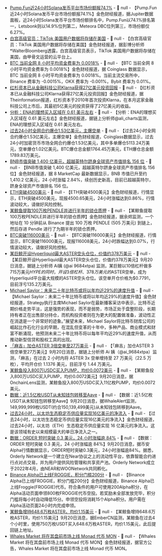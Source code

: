 - [Pump.Fun近24小时Solana发币平台市场份额报74.1%]() - 📰 null - 【Pump.Fun近24小时Solana发币平台市场份额报74.1%】金色财经报道，据Jupiter数据面板，近24小时Solana发币平台市场份额排名中，Pump.Fun以74.1%排名第一，Letsbonk则以14.9%位列第二，Meteora DBC位列第三，市场份额仅6.27%。
- [白宫高级官员：TikTok 美国用户数据将存储在美国](https://x.com/DeItaone/status/1969446461956895091) - 📰 null - 【白宫高级官员：TikTok 美国用户数据将存储在美国】金色财经报道，据彭博分析师*WalterBloomberg透露，白宫高级官员表示，TikTok 美国用户数据将存储在美国，由甲骨文运营的云平台上。
- [BTC 当前全网 8 小时平均资金费率为 0.0018%]() - 📰 null - 【BTC 当前全网 8 小时平均资金费率为 0.0018%】金色财经报道，据 Coinglass 数据显示，BTC 当前全网 8 小时平均资金费率为 0.0018%。当前主流交易所中，Binance 费率为 -0.0015%，OKX 费率为 -0.001%，Bybit 费率为 0.01%。
- [红杉资本已从金融科技公司Klarna获得27亿美元投资回报](https://www.theinformation.com/articles/ventures-limited-partners-see-lifeline-ipo-wave) - 📰 null - 【红杉资本已从金融科技公司Klarna获得27亿美元投资回报】金色财经报道，据Theinformation报道，红杉资本于2010年首次投资Klarna，在本月这家金融科技公司上市后，其最初5亿美元的投资获得了27亿美元的收益。
- [分析：ENA的理想买入区域在 0.61 美元左右](https://x.com/ali_charts/status/1969417515433672893) - 📰 null - 【分析：ENA的理想买入区域在 0.61 美元左右】金色财经报道，据链上分析师@ali_charts监测，ENA的理想买入区域在 0.61 美元左右。
- [过去24小时全网合约爆仓1.53亿美元，主爆空单]() - 📰 null - 【过去24小时全网合约爆仓1.53亿美元，主爆空单】金色财经报道，Coinglass数据显示，过去24小时加密货币市场全网合约爆仓1.53亿美元，其中多单爆仓5113.24万美元，空单爆仓1.02亿美元。BTC爆仓总金额1764.45万美元，ETH爆仓总金额1789.83万美元。
- [BNB市值突破 1,400 亿美元，超越英特尔跻身全球资产市值排名 156 位]() - 📰 null - 【BNB市值突破 1,400 亿美元，超越英特尔跻身全球资产市值排名 156 位】金色财经报道，据 8 MarketCap 最新数据显示，BNB 市值已升至约 1,410.2 亿美元，24 小时涨幅 2.84%，续创历史新高，目前已超越英特尔，跻身全球资产市值排名 156 位。
- [ETH突破4500美元]() - 📰 null - 【ETH突破4500美元】金色财经报道，行情显示，ETH突破4500美元，现报4500.65美元，24小时涨幅达到0.86%，行情波动较大，请做好风险控制。
- [某鲸鱼提取100万枚PENDLE并进行半年的锁仓质押](https://twitter.com/EmberCN/status/1969415413097513423) - 📰 null - 【某鲸鱼提取100万枚PENDLE并进行半年的锁仓质押】金色财经报道，据余烬监测，一个地址在 10 分钟前从 Binance 提出 100 万枚 PENDLE (505 万美元) 到链上，然后存进 Pendle 进行了为期半年的锁仓质押。
- [BTC突破116000美元]() - 📰 null - 【BTC突破116000美元】金色财经报道，行情显示，BTC突破116000美元，现报116008美元，24小时跌幅达到0.07%，行情波动较大，请做好风险控制。
- [某巨鲸开设Hyperliquid最大ASTER空头仓位，价值约378万美元]() - 📰 null - 【某巨鲸开设Hyperliquid最大ASTER空头仓位，价值约378万美元】9月20日消息，据链上分析师 Ai姨 (@ai 9684xtpa) 监测，某巨鲸以10倍杠杆做多715万美元$HYPE的同时，开设3倍杠杆、378万美元的$ASTER空单，成为Hyperliquid平台最大规模的ASTER空头仓位。该空单开仓价格为$0.7791，目前浮亏135.2万美元。
- [Michael Saylor：未来二十年比特币或将以年均近29%的速度升值](https://www.coindesk.com/markets/2025/09/20/michael-saylor-bitcoin-is-building-a-base-as-og-sellers-exit-and-big-money-preps) - 📰 null - 【Michael Saylor：未来二十年比特币或将以年均近29%的速度升值】金色财经报道，Strategy执行主席Michael Saylor在最新播客采访中表示，比特币近期价格走势平淡，这是强势的表现，而不是弱势，市场正处于盘整阶段，长期持有者正在出售部分持仓，而机构投资者则在为更大的配置做准备，波动性正在消退是一个非常好的迹象。”展望未来，Michael Saylor将比特币财库公司的崛起比作石化行业的早期，在混乱但变革的十年中，多种产品、商业模式和财富不断涌现，他预测未来二十年比特币将以每年平均近29%的速度升值，从而推动新型信贷和股权工具的出现。
- [「麻吉」加仓ASTER 3倍空单至27万美元]() - 📰 null - 【「麻吉」加仓ASTER 3倍空单至27万美元】9月20日消息，据链上分析师 Ai 姨（@ai_9684xtpa）监测，「麻吉」在过去 2 小时内将 ASTER 3x 空单增持至 27 万美元（22.5 万枚），平均开仓价 1.1376 美元，目前浮亏 1.44 万美元。
- [某鲸鱼投入800万USDC买入PUMP，均价0.0072美元]() - 📰 null - 【某鲸鱼投入800万USDC买入PUMP，均价0.0072美元】9月20日消息，据OnchainLens监测，某鲸鱼投入800万USDC买入11亿枚PUMP，均价0.0072美元。
- [数据：近1.5亿枚USDT从未知钱包转移至Aave]() - 📰 null - 【数据：近1.5亿枚USDT从未知钱包转移至Aave】9月20日消息，据WhaleAlert监测，149,999,999枚USDT(约合150,139,499美元)从未知钱包转移到Aave。
- [过去24小时，以太坊生态稳定币供应量实现16亿美元的净流入](https://x.com/Cointelegraph/status/1969386196615733284) - 📰 null - 【过去24小时，以太坊生态稳定币供应量实现16亿美元的净流入】金色财经报道，过去24小时，以太坊（ETH）生态稳定币供应量实现 16 亿美元的净流入。这是该领域有史以来规模最大的单日净流入之一。
- [数据：ORDER 短时突破 0.3 美元，24 小时涨幅逾 84%]() - 📰 null - 【数据：ORDER 短时突破 0.3 美元，24 小时涨幅逾 84%】9月20日消息，据币安Alpha行情数据显示，ORDER短时突破0.3美元，24小时涨幅逾84%。据悉，Orderly Network是一个建立在Near协议之上的流动性平台，依靠智能合约进行点对点交易，并为用户提供风险管理和共享资产池。Orderly Network成立于2022年4月，由NEAR和WOONetwork共同孵化。
- [Binance Alpha已上线FROGGIE，积分门槛200分]() - 📰 null - 【Binance Alpha已上线FROGGIE，积分门槛200分】金色财经报道，Binance Alpha已上线Froggie(FROGGIE)代币。符合条件的用户可使用200Alpha积分，在Alpha活动页面申领800枚FROGGIE代币空投。若奖励未全部发放完毕，积分门槛将每小时自动降低15分。申领空投将消耗15个Alpha积分。用户需在Alpha活动页面24小时内完成申领。
- [某鲸鱼增持648.6万枚ASTER，均价1.15美元]() - 📰 null - 【某鲸鱼增持648.6万枚ASTER，均价1.15美元】9月20日消息，据EmberCN监测，某鲸鱼在过去4个小时里，使用750万枚USDT买入648.6万枚ASTER，均价1.15美元，此后提回链上地址。
- [Whales Market 将在其盘前市场上线 Monad 代币 MON]() - 📰 null - 【Whales Market 将在其盘前市场上线 Monad 代币 MON】金色财经报道，据官方公告，Whales Market 将在其盘前市场上线 Monad 代币 MON。
